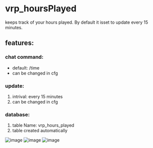 # vrp_hoursPlayed
keeps track of your hours played. By default it isset to update every 15 minutes.

## features:

### chat command:
* default: /time
* can be changed in cfg
    
### update:
1. intrival: every 15 minutes
2. can be changed in cfg
    
### database:
1. table Name: vrp_hours_played
2. table created automatically
    
  

![image](https://user-images.githubusercontent.com/54071671/163659730-a3b44be2-c6cc-4043-a2ae-3a9521329bb8.png)
![image](https://user-images.githubusercontent.com/54071671/163659821-281abac9-c87e-444b-81ab-388d9d83e230.png)
![image](https://user-images.githubusercontent.com/54071671/163659839-e740df89-c905-4b4b-9e14-4e308e8aa1a6.png)


